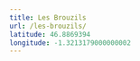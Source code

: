 ```yaml
---
title: Les Brouzils
url: /les-brouzils/
latitude: 46.8869394
longitude: -1.3213179000000002
---
```


